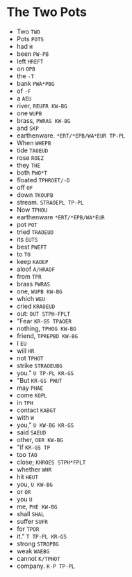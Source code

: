 # The Two Pots

* Two `TWO`
* Pots `POTS`
* had `H`
* been `PW-PB`
* left `HREFT`
* on `OPB`
* the `-T`
* bank `PWA*PBG`
* of `-F`
* a `AEU`
* river, `REUFR KW-BG`
* one `WUPB`
* brass, `PWRAS KW-BG`
* and `SKP`
* earthenware. `*ERT/*EPB/WA*EUR TP-PL`
* When `WHEPB`
* tide `TAOEUD`
* rose `ROEZ`
* they `THE`
* both `PWO*T`
* floated `TPHROET/-D`
* off `OF`
* down `TKOUPB`
* stream. `STRAOEPL TP-PL`
* Now `TPHOU`
* earthenware `*ERT/*EPB/WA*EUR`
* pot `POT`
* tried `TRAOEUD`
* its `EUTS`
* best `PWEFT`
* to `TO`
* keep `KAOEP`
* aloof `A/HRAOF`
* from `TPR`
* brass `PWRAS`
* one, `WUPB KW-BG`
* which `WEU`
* cried `KRAOEUD`
* out: `OUT STPH-FPLT`
* "Fear `KR-GS TPAOER`
* nothing, `TPHOG KW-BG`
* friend, `TPREPBD KW-BG`
* I `EU`
* will `HR`
* not `TPHOT`
* strike `STRAOEUBG`
* you." `U TP-PL KR-GS`
* "But `KR-GS PWUT`
* may `PHAE`
* come `KOPL`
* in `TPH`
* contact `KABGT`
* with `W`
* you," `U KW-BG KR-GS`
* said `SAEUD`
* other, `OER KW-BG`
* "if `KR-GS TP`
* too `TAO`
* close; `KHROES STPH*FPLT`
* whether `WHR`
* hit `HEUT`
* you, `U KW-BG`
* or `OR`
* you `U`
* me, `PHE KW-BG`
* shall `SHAL`
* suffer `SUFR`
* for `TPOR`
* it." `T TP-PL KR-GS`
* strong `STROPBG`
* weak `WAEBG`
* cannot `K/TPHOT`
* company. `K-P TP-PL`
